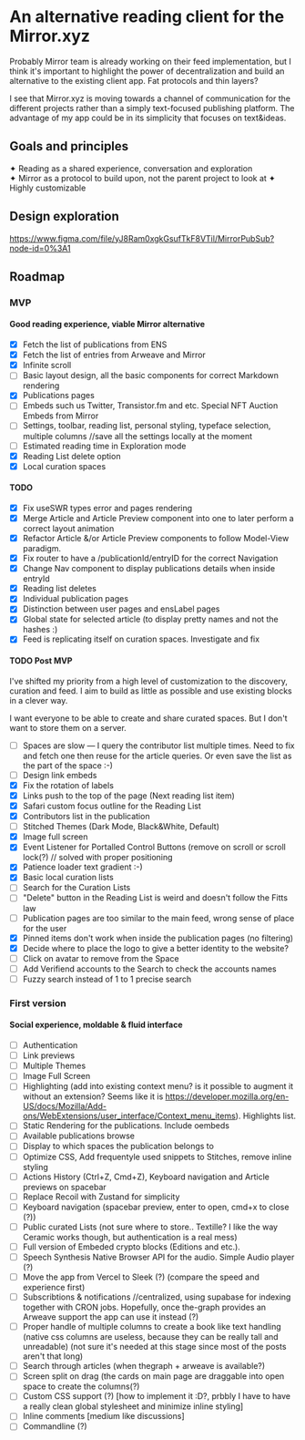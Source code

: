 # An alternative reading client for the Mirror.xyz

Probably Mirror team is already working on their feed implementation, but I think it's important to highlight the power of decentralization and build an alternative to the existing client app. Fat protocols and thin layers?

I see that Mirror.xyz is moving towards a channel of communication for the different projects rather than a simply text-focused publishing platform. The advantage of my app could be in its simplicity that focuses on text&ideas.

## Goals and principles

✦ Reading as a shared experience, conversation and exploration  
✦ Mirror as a protocol to build upon, not the
parent project to look at
✦ Highly customizable

## Design exploration

https://www.figma.com/file/yJ8Ram0xgkGsufTkF8VTil/MirrorPubSub?node-id=0%3A1

## Roadmap

### MVP

#### Good reading experience, viable Mirror alternative

- [x] Fetch the list of publications from ENS
- [x] Fetch the list of entries from Arweave and Mirror
- [x] Infinite scroll
- [ ] Basic layout design, all the basic components for correct Markdown rendering
- [x] Publications pages
- [ ] Embeds such us Twitter, Transistor.fm and etc. Special NFT Auction Embeds from Mirror
- [ ] Settings, toolbar, reading list, personal styling, typeface selection, multiple columns //save all the settings locally at the moment
- [ ] Estimated reading time in Exploration mode
- [x] Reading List delete option
- [x] Local curation spaces

#### TODO

- [x] Fix useSWR types error and pages rendering
- [x] Merge Article and Article Preview component into one to later perform a correct layout animation
- [x] Refactor Article &/or Article Preview components to follow Model-View paradigm.
- [x] Fix router to have a /publicationId/entryID for the correct Navigation
- [x] Change Nav component to display publications details when inside entryId
- [x] Reading list deletes
- [x] Individual publication pages
- [x] Distinction between user pages and ensLabel pages
- [x] Global state for selected article (to display pretty names and not the hashes :)
- [x] Feed is replicating itself on curation spaces. Investigate and fix

#### TODO Post MVP

I've shifted my priority from a high level of customization to the discovery, curation and feed.
I aim to build as little as possible and use existing blocks in a clever way.

I want everyone to be able to create and share curated spaces. But I don't want to store them on a server.

- [ ] Spaces are slow — I query the contributor list multiple times. Need to fix and fetch one then reuse for the article queries. Or even save the list as the part of the space :-)
- [ ] Design link embeds
- [x] Fix the rotation of labels
- [x] Links push to the top of the page (Next reading list item)
- [x] Safari custom focus outline for the Reading List
- [x] Contributors list in the publication
- [ ] Stitched Themes (Dark Mode, Black&White, Default)
- [x] Image full screen
- [x] Event Listener for Portalled Control Buttons (remove on scroll or scroll lock(?) // solved with proper positioning
- [x] Patience loader text gradient :-)
- [x] Basic local curation lists
- [ ] Search for the Curation Lists
- [ ] "Delete" button in the Reading List is weird and doesn't follow the Fitts law
- [ ] Publication pages are too similar to the main feed, wrong sense of place for the user
- [x] Pinned items don't work when inside the publication pages (no filtering)
- [x] Decide where to place the logo to give a better identity to the website?
- [ ] Click on avatar to remove from the Space
- [ ] Add Verifiend accounts to the Search to check the accounts names
- [ ] Fuzzy search instead of 1 to 1 precise search

### First version

#### Social experience, moldable & fluid interface

- [ ] Authentication
- [ ] Link previews
- [ ] Multiple Themes
- [ ] Image Full Screen
- [ ] Highlighting (add into existing context menu? is it possible to augment it without an extension? Seems like it is https://developer.mozilla.org/en-US/docs/Mozilla/Add-ons/WebExtensions/user_interface/Context_menu_items). Highlights list.
- [ ] Static Rendering for the publications. Include oembeds
- [ ] Available publications browse
- [ ] Display to which spaces the publication belongs to
- [ ] Optimize CSS, Add frequentyle used snippets to Stitches, remove inline styling
- [ ] Actions History (Ctrl+Z, Cmd+Z), Keyboard navigation and Article previews on spacebar
- [ ] Replace Recoil with Zustand for simplicity
- [ ] Keyboard navigation (spacebar preview, enter to open, cmd+x to close (?))
- [ ] Public curated Lists (not sure where to store.. Textille? I like the way Ceramic works though, but authentication is a real mess)
- [ ] Full version of Embeded crypto blocks (Editions and etc.).
- [ ] Speech Synthesis Native Browser API for the audio. Simple Audio player (?)
- [ ] Move the app from Vercel to Sleek (?) (compare the speed and experience first)
- [ ] Subscribtions & notifications //centralized, using supabase for indexing together with CRON jobs. Hopefully, once the-graph provides an Arweave support the app can use it instead (?)
- [ ] Proper handle of multiple columns to create a book like text handling (native css columns are useless, because they can be really tall and unreadable) (not sure it's needed at this stage since most of the posts aren't that long)
- [ ] Search through articles (when thegraph + arweave is available?)
- [ ] Screen split on drag (the cards on main page are draggable into open space to create the columns(?)
- [ ] Custom CSS support (?) [how to implement it :D?, prbbly I have to have a really clean global stylesheet and minimize inline styling]
- [ ] Inline comments [medium like discussions]
- [ ] Commandline (?)
